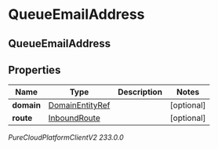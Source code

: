 # QueueEmailAddress

## QueueEmailAddress

## Properties

|Name | Type | Description | Notes|
|------------ | ------------- | ------------- | -------------|
| **domain** | [DomainEntityRef](DomainEntityRef) |  | [optional] |
| **route** | [InboundRoute](InboundRoute) |  | [optional] |



_PureCloudPlatformClientV2 233.0.0_
